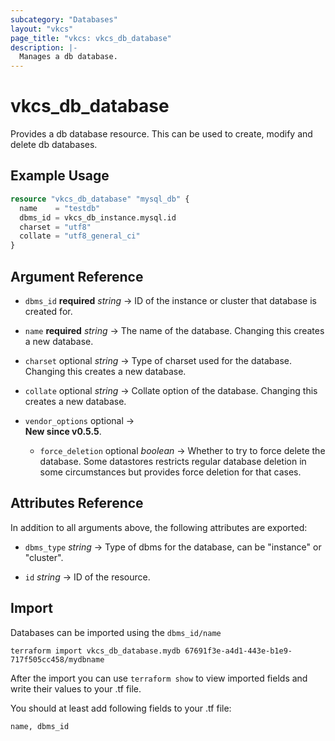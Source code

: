 ```yaml
---
subcategory: "Databases"
layout: "vkcs"
page_title: "vkcs: vkcs_db_database"
description: |-
  Manages a db database.
---
```


# vkcs_db_database

Provides a db database resource. This can be used to create, modify and delete db databases.

## Example Usage

```terraform
resource "vkcs_db_database" "mysql_db" {
  name    = "testdb"
  dbms_id = vkcs_db_instance.mysql.id
  charset = "utf8"
  collate = "utf8_general_ci"
}
```
## Argument Reference
- `dbms_id` **required** *string* &rarr;  ID of the instance or cluster that database is created for.

- `name` **required** *string* &rarr;  The name of the database. Changing this creates a new database.

- `charset` optional *string* &rarr;  Type of charset used for the database. Changing this creates a new database.

- `collate` optional *string* &rarr;  Collate option of the database.  Changing this creates a new database.

- `vendor_options` optional &rarr;  <br>**New since v0.5.5**.
    - `force_deletion` optional *boolean* &rarr;  Whether to try to force delete the database. Some datastores restricts regular database deletion in some circumstances but provides force deletion for that cases.


## Attributes Reference
In addition to all arguments above, the following attributes are exported:
- `dbms_type` *string* &rarr;  Type of dbms for the database, can be "instance" or "cluster".

- `id` *string* &rarr;  ID of the resource.



## Import

Databases can be imported using the `dbms_id/name`

```shell
terraform import vkcs_db_database.mydb 67691f3e-a4d1-443e-b1e9-717f505cc458/mydbname
```

After the import you can use ```terraform show``` to view imported fields and write their values to your .tf file.

You should at least add following fields to your .tf file:

`name, dbms_id`
